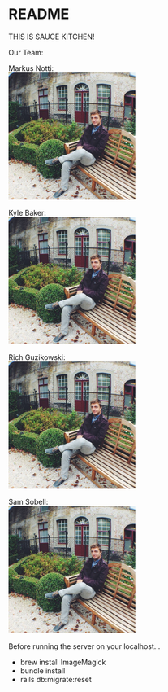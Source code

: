 # README

THIS IS SAUCE KITCHEN!

Our Team:

Markus Notti:
<br>
<img src="app/assets/images/kyleProfile.jpg?raw=true" width="250">

Kyle Baker:
<br>
<img src="app/assets/images/kyleProfile.jpg?raw=true" width="250">

Rich Guzikowski:
<br>
<img src="app/assets/images/kyleProfile.jpg?raw=true" width="250">

Sam Sobell:
<br>
<img src="app/assets/images/kyleProfile.jpg?raw=true" width="250">

Before running the server on your localhost...
* brew install ImageMagick
* bundle install
* rails db:migrate:reset
